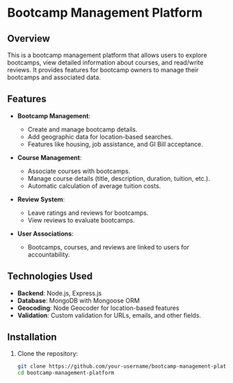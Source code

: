 # Bootcamp Management Platform

## Overview
This is a bootcamp management platform that allows users to explore bootcamps, view detailed information about courses, and read/write reviews. It provides features for bootcamp owners to manage their bootcamps and associated data.

## Features
- **Bootcamp Management**:
  - Create and manage bootcamp details.
  - Add geographic data for location-based searches.
  - Features like housing, job assistance, and GI Bill acceptance.

- **Course Management**:
  - Associate courses with bootcamps.
  - Manage course details (title, description, duration, tuition, etc.).
  - Automatic calculation of average tuition costs.

- **Review System**:
  - Leave ratings and reviews for bootcamps.
  - View reviews to evaluate bootcamps.

- **User Associations**:
  - Bootcamps, courses, and reviews are linked to users for accountability.

## Technologies Used
- **Backend**: Node.js, Express.js
- **Database**: MongoDB with Mongoose ORM
- **Geocoding**: Node Geocoder for location-based features
- **Validation**: Custom validation for URLs, emails, and other fields.

## Installation
1. Clone the repository:
   ```bash
   git clone https://github.com/your-username/bootcamp-management-platform.git
   cd bootcamp-management-platform
